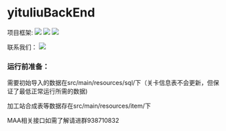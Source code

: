 # yituliuBackEnd
项目框架:
![](https://img.shields.io/badge/SpringBoot-2.5.5-brightgreen) ![](https://img.shields.io/badge/Mysql-5.7以上-brightgreen)
![](https://img.shields.io/badge/Redis-7.0.5-brightgreen) 

联系我们：
[![](https://img.shields.io/badge/dynamic/json?color=FE7398&label=罗德岛基建Beta&prefix=%E7%B2%89%E4%B8%9D%E6%95%B0%3A&query=%24.data.totalSubs&url=https%3A%2F%2Fapi.spencerwoo.com%2Fsubstats%2F%3Fsource%3Dbilibili%26queryKey%3D688411531)](https://space.bilibili.com/688411531)

### 运行前准备：<br>
需要初始导入的数据在src/main/resources/sql/下（关卡信息表不会更新，但保证了最低正常运行所需的数据)

加工站合成表等数据存在src/main/resources/item/下

MAA相关接口如需了解请进群938710832
